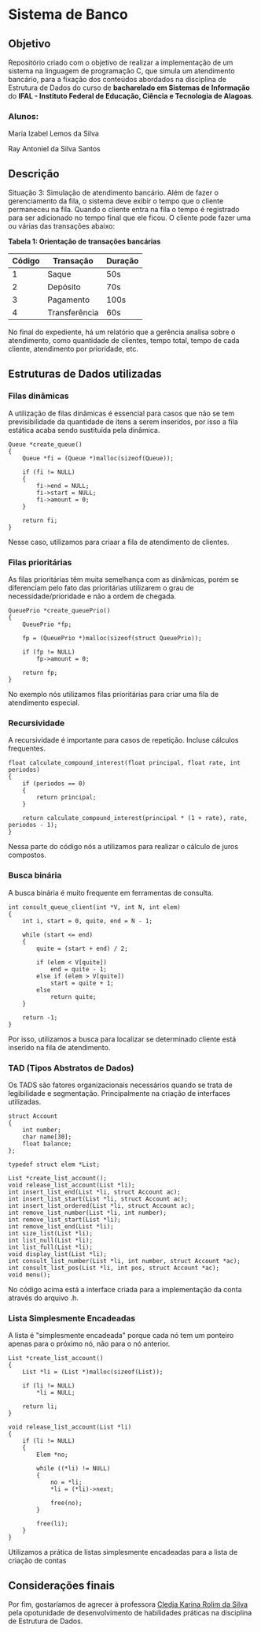 # Sistema de Banco

## Objetivo

Repositório criado com o objetivo de realizar a implementação de um sistema na linguagem de programação C, que simula um atendimento bancário, para a fixação dos conteúdos abordados na disciplina de Estrutura de Dados do curso de **bacharelado em Sistemas de Informação** do **IFAL - Instituto Federal de Educação, Ciência e Tecnologia de Alagoas**.

### Alunos:

Maria Izabel Lemos da Silva

Ray Antoniel da Silva Santos

## Descrição

Situação 3: Simulação de atendimento bancário. Além de fazer o gerenciamento da fila, o sistema deve exibir o tempo que o cliente permaneceu na fila. Quando o cliente entra na fila o tempo é registrado para ser adicionado no tempo final que ele ficou. O cliente pode fazer uma ou várias das transações abaixo:

**Tabela 1: Orientação de transações bancárias**

|Código|Transação|Duração
|-|-|-
|1|Saque|50s
|2|Depósito|70s
|3|Pagamento|100s
|4|Transferência|60s

No final do expediente, há um relatório que a gerência analisa sobre o atendimento, como quantidade de clientes, tempo total, tempo de cada cliente, atendimento por prioridade, etc.
## Estruturas de Dados utilizadas

### Filas dinâmicas
A utilização de filas dinâmicas é essencial para casos que não se tem previsibilidade da quantidade de itens a serem inseridos, por isso a fila estática acaba sendo sustituída pela dinâmica.
```
Queue *create_queue()
{
    Queue *fi = (Queue *)malloc(sizeof(Queue));

    if (fi != NULL)
    {
        fi->end = NULL;
        fi->start = NULL;
        fi->amount = 0;
    }

    return fi;
}

```
Nesse caso, utilizamos para criaar a fila de atendimento de clientes.
### Filas prioritárias
As filas prioritárias têm muita semelhança com as dinâmicas, porém se diferenciam pelo fato das prioritárias utilizarem o grau de necessidade/prioridade e não a ordem de chegada.
```
QueuePrio *create_queuePrio()
{
    QueuePrio *fp;

    fp = (QueuePrio *)malloc(sizeof(struct QueuePrio));

    if (fp != NULL)
        fp->amount = 0;

    return fp;
}
```
No exemplo nós utilizamos filas prioritárias para criar uma fila de atendimento especial.

### Recursividade
A recursividade é importante para casos de repetição. Incluse cálculos frequentes.
```
float calculate_compound_interest(float principal, float rate, int periodos)
{
    if (periodos == 0)
    {
        return principal;
    }

    return calculate_compound_interest(principal * (1 + rate), rate, periodos - 1);
}
```
Nessa parte do código nós a utilizamos para realizar o cálculo de juros compostos.

### Busca binária
A busca binária é muito frequente em ferramentas de consulta. 
```
int consult_queue_client(int *V, int N, int elem)
{
    int i, start = 0, quite, end = N - 1;

    while (start <= end)
    {
        quite = (start + end) / 2;

        if (elem < V[quite])
            end = quite - 1;
        else if (elem > V[quite])
            start = quite + 1; 
        else
            return quite;
    }

    return -1;
}

```
Por isso, utilizamos a busca para localizar se determinado cliente está inserido na fila de atendimento.

### TAD (Tipos Abstratos de Dados)
Os TADS são fatores organizacionais necessários quando se trata de legibilidade e segmentação. Principalmente na criação de interfaces utilizadas.
```
struct Account
{
    int number;
    char name[30];
    float balance;
};

typedef struct elem *List;

List *create_list_account();
void release_list_account(List *li);
int insert_list_end(List *li, struct Account ac);
int insert_list_start(List *li, struct Account ac);
int insert_list_ordered(List *li, struct Account ac);
int remove_list_number(List *li, int number);
int remove_list_start(List *li);
int remove_list_end(List *li);
int size_list(List *li);
int list_null(List *li);
int list_full(List *li);
void display_list(List *li);
int consult_list_number(List *li, int number, struct Account *ac);
int consult_list_pos(List *li, int pos, struct Account *ac);
void menu();
```
No código acima está a interface criada para a implementação da conta através do arquivo .h.

### Lista Simplesmente Encadeadas
A lista é "simplesmente encadeada" porque cada nó tem um ponteiro apenas para o próximo nó, não para o nó anterior.
```
List *create_list_account()
{
    List *li = (List *)malloc(sizeof(List));

    if (li != NULL)
        *li = NULL;

    return li;
}

void release_list_account(List *li)
{
    if (li != NULL)
    {
        Elem *no;

        while ((*li) != NULL)
        {
            no = *li;
            *li = (*li)->next;

            free(no);
        }

        free(li);
    }
}
```
Utilizamos a prática de listas simplesmente encadeadas para a lista de criação de contas

## Considerações finais
Por fim, gostaríamos de agrecer à professora [Cledja Karina Rolim da Silva](https://buscatextual.cnpq.br/buscatextual/visualizacv.do;jsessionid=1ECD0AF3A0904BCEA98A829BAA982CE4.buscatextual_0) pela opotunidade de desenvolvimento de habilidades práticas na disciplina de Estrutura de Dados.
